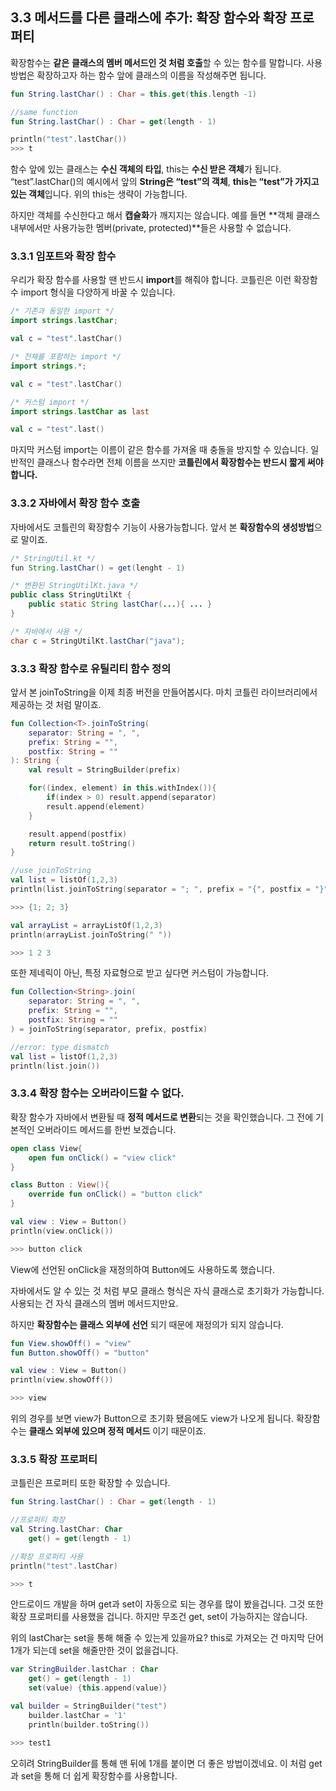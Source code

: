 ## 3.3 메서드를 다른 클래스에 추가: 확장 함수와 확장 프로퍼티

확장함수는 **같은** **클래스의 멤버 메서드인 것 처럼 호출**할 수 있는 함수를 말합니다.
사용방법은 확장하고자 하는 함수 앞에 클래스의 이름을 작성해주면 됩니다.

```kotlin
fun String.lastChar() : Char = this.get(this.length -1)

//same function
fun String.lastChar() : Char = get(length - 1)

println("test".lastChar())
>>> t
```

함수 앞에 있는 클래스는 **수신 객체의 타입**, this는 **수신 받은 객체**가 됩니다.
“test”.lastChar()의 예시에서 앞의 **String은 “test”의 객체**, **this는 “test”가 가지고 있는 객체**입니다.
위의 this는 생략이 가능합니다.

하지만 객체를 수신한다고 해서 **캡슐화**가 깨지지는 않습니다.
예를 들면 **객체 클래스 내부에서만 사용가능한 멤버(private, protected)**들은 사용할 수 없습니다.

### 3.3.1 임포트와 확장 함수

우리가 확장 함수를 사용할 땐 반드시 **import**를 해줘야 합니다.
코틀린은 이런 확장함수 import 형식을 다양하게 바꿀 수 있습니다.

```kotlin
/* 기존과 동일한 import */
import strings.lastChar;

val c = "test".lastChar()

/* 전체를 포함하는 import */
import strings.*;

val c = "test".lastChar()

/* 커스텀 import */
import strings.lastChar as last

val c = "test".last()
```

마지막 커스텀 import는 이름이 같은 함수를 가져올 때 충돌을 방지할 수 있습니다.
일반적인 클래스나 함수라면 전체 이름을 쓰지만 **코틀린에서 확장함수는 반드시 짧게 써야합니다.**

### 3.3.2 자바에서 확장 함수 호출

자바에서도 코틀린의 확장함수 기능이 사용가능합니다. 앞서 본 **확장함수의 생성방법**으로 말이죠.

```java
/* StringUtil.kt */
fun String.lastChar() = get(lenght - 1)

/* 변환된 StringUtilKt.java */
public class StringUtilKt {
	public static String lastChar(...){ ... }
}

/* 자바에서 사용 */
char c = StringUtilKt.lastChar("java");
```

### 3.3.3 확장 함수로 유틸리티 함수 정의

앞서 본 joinToString을 이제 최종 버전을 만들어봅시다. 마치 코틀린 라이브러리에서 제공하는 것 처럼 말이죠.

```kotlin
fun Collection<T>.joinToString(
	separator: String = ", ",
	prefix: String = "",
	postfix: String = ""
): String {
	val result = StringBuilder(prefix)

	for((index, element) in this.withIndex()){
		if(index > 0) result.append(separator)
		result.append(element)
	}

	result.append(postfix)
	return result.toString()
}

//use joinToString
val list = listOf(1,2,3)
println(list.joinToString(separator = "; ", prefix = "{", postfix = "}"))

>>> {1; 2; 3}

val arrayList = arrayListOf(1,2,3)
println(arrayList.joinToString(" "))

>>> 1 2 3
```

또한 제네릭이 아닌, 특정 자료형으로 받고 싶다면 커스텀이 가능합니다.

```kotlin
fun Collection<String>.join(
	separator: String = ", ",
	prefix: String = "",
	postfix: String = ""
) = joinToString(separator, prefix, postfix)

//error: type dismatch
val list = listOf(1,2,3)
println(list.join())
```

### 3.3.4 확장 함수는 오버라이드할 수 없다.

확장 함수가 자바에서 변환될 때 **정적 메서드로 변환**되는 것을 확인했습니다.
그 전에 기본적인 오버라이드 메서드를 한번 보겠습니다.

```kotlin
open class View{
    open fun onClick() = "view click"
}

class Button : View(){
    override fun onClick() = "button click"
}

val view : View = Button()
println(view.onClick())

>>> button click
```

View에 선언된 onClick을 재정의하여 Button에도 사용하도록 했습니다.

자바에서도 알 수 있는 것 처럼 부모 클래스 형식은 자식 클래스로 초기화가 가능합니다. 
사용되는 건 자식 클래스의 멤버 메서드지만요.

하지만 **확장함수는 클래스 외부에 선언** 되기 때문에 재정의가 되지 않습니다.

```kotlin
fun View.showOff() = "view"
fun Button.showOff() = "button"

val view : View = Button()
println(view.showOff())

>>> view
```

위의 경우를 보면 view가 Button으로 초기화 됐음에도 view가 나오게 됩니다.
확장함수는 **클래스 외부에 있으며 정적 메서드** 이기 때문이죠.

### 3.3.5  확장 프로퍼티

코틀린은 프로퍼티 또한 확장할 수 있습니다.

```kotlin
fun String.lastChar() : Char = get(length - 1)

//프로퍼티 확장
val String.lastChar: Char
    get() = get(length - 1)

//확장 프로퍼티 사용
println("test".lastChar)

>>> t

```

안드로이드 개발을 하며 get과 set이 자동으로 되는 경우를 많이 봤을겁니다.
그것 또한 확장 프로퍼티를 사용했을 겁니다. 하지만 무조건 get, set이 가능하지는 않습니다.

위의 lastChar는 set을 통해 해줄 수 있는게 있을까요?
this로 가져오는 건 마지막 단어 1개가 되는데 set을 해줄만한 것이 없을겁니다.

```kotlin
var StringBuilder.lastChar : Char
    get() = get(length - 1)
    set(value) {this.append(value)}

val builder = StringBuilder("test")
    builder.lastChar = '1'
    println(builder.toString())

>>> test1
```

오히려 StringBuilder를 통해 맨 뒤에 1개를 붙이면 더 좋은 방법이겠네요.
이 처럼 get과 set을 통해 더 쉽게 확장함수를 사용합니다.
